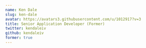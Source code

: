 ```yaml
---
name: Ken Dale
slug: ken-dale
avatar: https://avatars3.githubusercontent.com/u/1012917?v=3
title: Senior Application Developer (Former)
twitter: kendaleiv
github: kendaleiv
former: true
---
```

